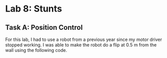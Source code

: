 # Lab 8: Stunts

## Task A: Position Control

For this lab, I had to use a robot from a previous year since my motor driver stopped working. I was able to make the robot do a flip at 0.5 m from the wall using the following code.

<script src="https://gist.github.com/sarika2446/51485a629df627ade8af4f6ed2402c3a.js"></script>

